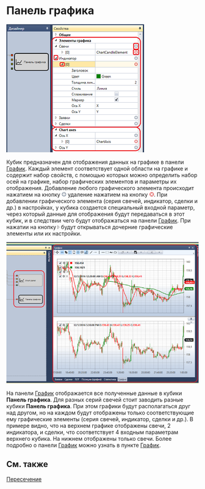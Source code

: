# Панель графика

![Designer Panel graphics 00](../../../../../../images/designer_panel_graphics_00.png)

Кубик предназначен для отображения данных на графике в панели [График](../../../../user_interface/components/chart.md). Каждый элемент соответствует одной области на графике и содержит набор свойств, с помощью которых можно определить набор осей на графике, набор графических элементов и параметры их отображения. Добавление любого графического элемента происходит нажатием на кнопку ![Designer Panel graphics 01](../../../../../../images/designer_panel_graphics_01.png) удаление нажатием на кнопку ![Designer Panel graphics 02](../../../../../../images/designer_panel_graphics_02.png). При добавлении графического элемента (серия свечей, индикатор, сделки и др.) в настройках, у кубика создается специальный входной параметр, через который данные для отображения будут передаваться в этот кубик, и в следствии чего будут отображаться на панели [График](../../../../user_interface/components/chart.md). При нажатии на кнопку ![Designer Panel graphics 03](../../../../../../images/designer_panel_graphics_03.png) будут открываться дочерние графические элементы или их настройки.

![Designer Panel graphics 04](../../../../../../images/designer_panel_graphics_04.png)

На панели [График](../../../../user_interface/components/chart.md) отображается все полученные данные в кубики **Панель графика**. Для разных серий свечей стоит заводить разные кубики **Панель графика**. При этом графики будут располагаться друг над другом, но на каждом будут отображены только соответствующие ему графические элементы (серия свечей, индикатор, сделки и др.). В примере видно, что на верхнем графике отображены свечи, 2 индикатора, и сделки, что соответствует 4 входным параметрам верхнего кубика. На нижнем отображены только свечи. Более подробно о панели [График](../../../../user_interface/components/chart.md) можно узнать в пункте [График](../../../../user_interface/components/chart.md).

## См. также

[Пересечение](crossing.md)
